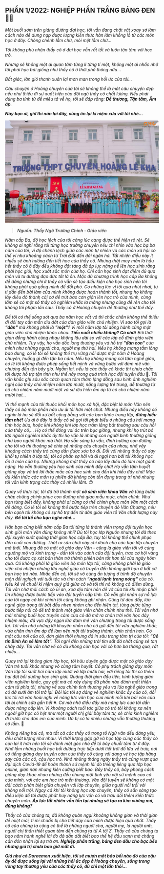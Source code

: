 ## PHẦN 1/2022: NGHIỆP PHẤN TRẮNG BẢNG ĐEN 👩‍🏫

_Một buổi sớm trên giảng đường đại học, tôi vẫn đang chật vật xoay sở làm cách nào để dung nạp được lượng kiến thức hàn lâm khổng lồ từ các môn học ở đây. Chông chênh lắm chứ, mỏi mệt lắm chứ…_

_Tôi không phủ nhận thầy cô ở đại học vẫn rất tốt và luôn tận tâm với học trò._

_Nhưng sẽ không một ai quan tâm từng li từng tí một, không một ai nhắc nhở tôi phải học bài giống như thầy cô ở thời phổ thông nữa…_

_Bất giác, làn gió thanh xuân lại mơn man trong hồi ức của tôi…_

_Câu chuyện ở Hoàng chuyên của tôi sẽ không thể là một câu chuyện đẹp nếu như thiếu đi sự xuất hiện của đội ngũ thầy cô chất lượng. Nếu phải dùng ba tính từ để miêu tả về họ, tôi sẽ đáp rằng: **Dễ thương, Tận tâm, Ấm áp**._

**_Này bạn ơi, giờ thì nán lại đây, cùng ôn lại kỉ niệm xưa với tôi nhé…_**

![HLK Special](../img/image1.jpg)

> **_Nguồn: Thầy Ngô Trường Chinh - Giáo viên_**

_Năm cấp Ba, độ học lệch của tôi càng lúc càng được thể hiện rõ rệt. Sẽ không ai nghĩ rằng tôi từng học trường chuyên nếu chỉ nhìn vào học bạ ba năm của tôi, vì độ chênh lệch giữa các môn tự nhiên và các môn xã hội có thể ví như khoảng cách từ Trái Đất đến dải ngân hà. Tất nhiên điều này ít nhiều sẽ ảnh hưởng đến tiết học của thầy cô. Nhưng thật may mắn là hầu hết thầy cô ở đây đều không đặt tảng đá áp lực nặng nề lên học sinh rằng phải học giỏi, học xuất sắc môn của họ. Chỉ cần học sinh đạt điểm đủ qua môn và tu dưỡng đạo đức tốt là ổn. Mặc dù chương trình học cấp Ba không dễ dàng nhưng chí ít thầy cô vẫn sẽ tạo điều kiện cho học sinh nên tôi không phải quá gồng mình để đối phó. Có những lúc vì tôi quá nhút nhát, tự ti dẫn đến bài làm của mình không được hoàn thành tốt, nhưng họ không lấy điều đó thành cái cớ để trút bao cơn giận lên học trò của mình, cùng lắm sẽ có một số thầy cô nghiêm khắc la mắng nhưng cũng để rèn cho tôi không tái phạm lần sau. Thầy cô ở Hoàng chuyên dễ thương như thế đấy._

_Để tôi có thể sống sót qua ba năm học vất vả thì chắc chắn không thể thiếu đi đôi tay cần mẫn dìu dắt của dàn giáo viên chủ nhiệm. Vì sao tôi gọi là **"dàn"** mà không phải là **"một"**? Vì mỗi năm lớp tôi đồng hành cùng một giáo viên chủ nhiệm khác nhau. **Tiếc nuối nhiều không? Có chứ!** Bởi thời gian đồng hành cùng nhau không lâu dài so với các lớp cố định giáo viên chủ nhiệm. Tuy vậy, họ vẫn dốc lòng thương yêu và hỗ trợ **"đàn con"** của mình như những người cha, người mẹ thứ hai. Nếu họ không mang tấm lòng bao dung, có lẽ tôi sẽ không thể trụ vững nổi được một năm ở Hoàng chuyên, huống gì đến tận ba năm. Nếu họ không mang cái tâm nghề giáo, có lẽ tôi không được phép sống hết mình và vững bước với đam mê văn chương đến tận bây giờ. Ngẫm lại, nếu là các thầy cô khác thì chưa chắc tôi được hỗ trợ tận tình như thế này trong quá trình học đội tuyển đâu_ 🤔. _Tôi vẫn khắc ghi sâu sắc cách quan tâm thầm lặng đằng sau hình ảnh nghiêm nghị của thầy chủ nhiệm năm lớp mười, năng lượng trẻ trung, dễ thương từ cô chủ nhiệm năm mười một và sự dịu hiền ấm áp từ cô chủ nhiệm năm mười hai…_

_Vì thế mạnh của tôi thuộc khối môn học xã hội, đặc biệt là môn Văn nên thầy cô bộ môn phần nào ưu ái tôi hơn một chút. Nhưng điều này không có nghĩa là họ sẽ đối xử bất công bằng với các bạn khác trong lớp, **đừng hiểu lầm nhé!** Ưu ái ở đây là thầy cô sẽ gọi tôi phát biểu ở những câu hỏi mang tính hóc búa, hoặc khi không khí lớp học trầm lắng bất thường sau câu hỏi của thầy cô,... Họ có thể đóng vai ác trên bục giảng, nhưng khi họ trút bỏ lớp ngoài nghiêm khắc ấy thì họ vẫn là những con người bình thường giống như bao người khác mà thôi. Họ sẵn sàng tư vấn, định hướng con đường cho tôi và thi thoảng sẽ chia sẻ những câu chuyện của nhau, nhờ vậy khoảng cách thầy trò cũng dần được xóa bỏ đi. Đối với những thầy cô dạy khối tự nhiên ở lớp tôi, tôi có phần sợ hãi và ái ngại hơn bởi tôi không học ổn ở môn của họ. Nhưng không một thầy cô nào lấy điều đó làm một gánh nặng. Họ vẫn thương yêu học sinh của mình đấy chứ! Họ vẫn tâm huyết giảng dạy và trả lời thắc mắc của học sinh cho đến khi hiểu đấy chứ! Mặc dù kiến thức các môn tự nhiên đã không còn tồn đọng trong trí nhớ nhưng tôi vẫn kính trọng các thầy cô nhiều lắm._ 😊

_Quay về thực tại, tôi đã trở thành một **cô sinh viên khoa Văn** và từng bước chập chững chinh phục con đường nhà giáo mẫu mực, chân chính. Như bạn từng biết đấy, không phải ai cũng có thể chinh phục môn Văn một cách dễ dàng. Có lẽ tôi sẽ không thể bước tiếp trên chuyến đò Văn Chương, nếu bên cạnh tôi không có sự hỗ trợ đến từ dàn giáo viên tổ Văn chất lượng này đây. **Để tôi kể cho bạn nghe nhé…**_

_Hẳn bạn cũng biết năm cấp Ba tôi từng là thành viên trong đội tuyển học sinh giỏi môn Văn đúng không nhỉ? Dù tôi học lớp Nguồn nhưng tôi đã theo đội xuyên suốt quãng thời gian học cấp Ba, tuy tôi không thể chinh phục đến cuối con đường. Thật ra sân chơi này chỉ dành cho các bạn lớp chuyên mà thôi. Nhưng đã có một cô giáo dạy Văn - cũng là giáo viên tôi vô cùng ngưỡng mộ và kính trọng - dẫn tôi vào cánh cửa đội tuyển, trao cơ hội vàng cho tôi được cọ xát bản thân trở thành phiên bản tốt hơn tôi của ngày hôm qua. Cô không phải là giáo viên bộ môn lớp tôi, càng không phải là giáo viên chủ nhiệm nhưng lửa nghề giáo cô truyền đến không giới hạn ở bất cứ bạn học trò nào. Nhắc đến cô, tôi sẽ vô cùng ấn tượng ở trình độ chuyên môn đối nghịch với tuổi tác và tính cách **"ngoài lạnh trong nóng"** của cô. Nếu kể về chuỗi kỉ niệm quý giá giữa cô và tôi thì nó không có điểm dừng. Tôi vẫn nhớ mãi cách cô ủi an, xoa dịu tâm hồn dễ vỡ của tôi khi nhận phải tin không được bước tiếp vào đội tuyển cấp tỉnh. Cô vẫn ghi nhận sự nỗ lực của tôi ngay cả khi chính tôi cũng không ghi nhận. Cũng từ dạo đấy, lửa nghề giáo trong tôi bắt đầu nhen nhóm cho đến hiện tại, từng bước từng bước tiếp nối cô để trở thành một giáo viên chân chính như thế. Tôi vẫn nhớ mãi những buổi học truyền cảm của cô đã mở ra chân trời văn học đầy nhiệm màu, đã vực dậy ngọn lửa đam mê văn chương trong tôi được sống lại. Tôi vẫn nhớ những lời khuyên nhắn nhủ cô gửi đến tôi vừa nghiêm khắc, vừa chân tình ấm áp để làm nên một tôi trưởng thành, chín chắn hơn. Có một câu nói của cô, đơn giản thôi nhưng đã in sâu trong tâm trí của tôi: **"Cô tin Bình An sẽ làm tốt"**. Tôi nghĩ đến những trái tim sắt đá nhất cũng sẽ tan chảy đấy. Tôi vẫn nhớ về cô dù không còn học với cô hơn ba tháng qua, rất nhiều…_

_Quay trở lại không gian lớp học, tôi hữu duyên gặp được một cô giáo dạy Văn trẻ tuổi khác nhưng vô cùng tâm huyết. Cô phụ trách giảng dạy môn Văn lớp tôi suốt hai năm lớp mười và lớp mười hai, với riêng tôi thì có thêm hai đợt bồi dưỡng học sinh giỏi. Quãng thời gian đầu tiên, hình tượng giáo viên nghiêm khắc, gay gắt mà cô xây dựng đã phần nào đánh mất thiện cảm từ phía tôi, nhưng về sau chính tình thương yêu và lửa nghề giáo trong cô đã sưởi ấm tôi trở lại. Đôi lúc tôi sợ dáng vẻ nghiêm khắc ấy của cô, đôi lúc tôi rơi vào hoài nghi về năng lực văn học của mình mỗi khi bài văn của tôi bị chỉnh sửa gần hết_ 💔. _Cơ mà nhờ điều đấy mà năng lực của tôi dần được nâng cấp lên. Vì khoảng cách tuổi tác giữa cô trò tôi không xa nên ngoài giờ học cô hệt như một người chị giãi bày tâm tư, sẻ chia kinh nghiệm đi trước cho đàn em của mình. Dù bị cô la nhiều nhưng vẫn thương thương cô lắm._ 🥰

_Không riêng hai cô, mà tất cả các thầy cô trong tổ Ngữ văn đều đáng yêu, đều chất lượng như nhau. Vì thời lượng gặp gỡ và học tập cùng các thầy cô còn lại ít hơn nên tôi sẽ dành một góc nhỏ để tỏ bày chuỗi tâm tư ở đây. Nhớ lắm những buổi học bồi dưỡng trực tiếp dưới tiết trời đổ lửa về trưa, nơi có tiếng giảng dạy truyền cảm của thầy cô cùng với dáng vẻ học tập hăng say của các cô, cậu học trò. Nhớ những tháng ngày thầy trò cùng vượt qua đại dịch Covid-19 để hoàn thành sứ mệnh lái đò thiêng liêng qua lớp học online, gian nan nhưng kiên cường biết bao. Bảy thầy cô, bảy phong cách giảng dạy khác nhau nhưng đều chung một tình yêu với sứ mệnh cao cả của mình, với các em học trò mến thương. Vào đội tuyển sẽ không có một dải cách phân biệt giữa chuyên với lớp chuyên, giữa người nổi trội với không nổi trội. Ngay cả khi tôi không học lớp chuyên, thầy cô sẵn sàng tạo điều kiện để tôi được phát huy năng lực vốn có và trau dồi thêm kiến thức chuyên môn. **Áp lực tất nhiên vẫn tồn tại nhưng sẽ tạo ra kim cương mà, đúng không?**_

_Thầy cô của chúng ta, đã không quản ngại khoảng không gian và thời gian để miệt mài, tỉ mỉ chuẩn bị cho tiết dạy của mình được hiệu quả nhất. Thầy cô của chúng ta cũng có thể là những người cha, người mẹ, là người anh, người chị thân thiết quan tâm đến chúng ta từ A tới Z. Thầy cô của chúng ta bao năm hành nghề lái đò đã dẫn dắt biết bao thế hệ đầu xanh mà chẳng cần đón nhận lại sự trả ơn. **Nghiệp phấn trắng, bảng đen dẫu cho bạc bẽo nhưng giá trị chưa bao giờ mất đi.**_

**_Giá như có Doraemon xuất hiện, tôi sẽ mượn một bảo bối nào đó của cậu ấy để được sống lại với những hồi ức đẹp ở Hoàng chuyên, sống trong vòng tay thương yêu của các thầy cô, dù chỉ một lần thôi…_**
